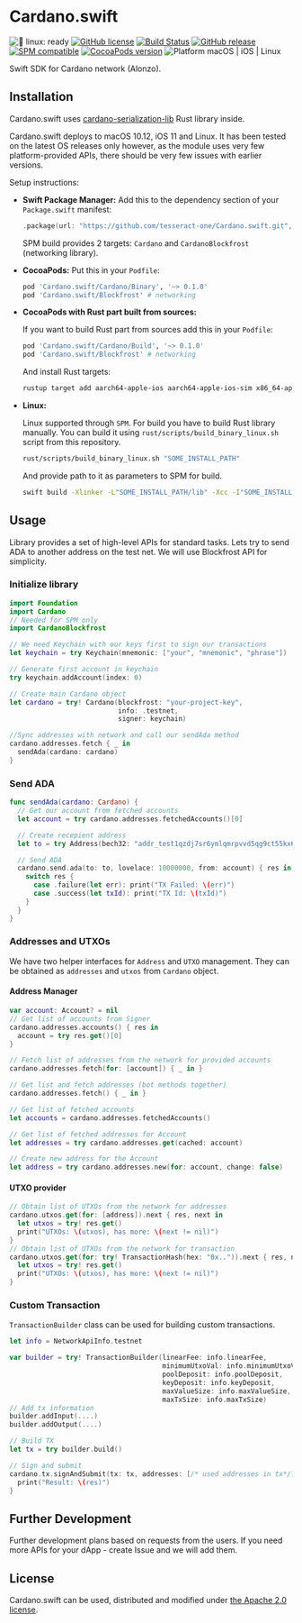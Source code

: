 # Cardano.swift

![🐧 linux: ready](https://img.shields.io/badge/%F0%9F%90%A7%20linux-ready-red.svg)
[![GitHub license](https://img.shields.io/badge/license-Apache%202.0-lightgrey.svg)](LICENSE)
[![Build Status](https://github.com/tesseract-one/Cardano.swift/workflows/Build%20&%20Tests/badge.svg?branch=main)](https://github.com/tesseract-one/Cardano.swift/actions/workflows/build.yml?query=branch%3Amain)
[![GitHub release](https://img.shields.io/github/release/tesseract-one/Cardano.swift.svg)](https://github.com/tesseract-one/Cardano.swift/releases)
[![SPM compatible](https://img.shields.io/badge/SwiftPM-Compatible-brightgreen.svg)](https://swift.org/package-manager/)
[![CocoaPods version](https://img.shields.io/cocoapods/v/Cardano.swift.svg)](https://cocoapods.org/pods/Cardano.swift)
![Platform macOS | iOS | Linux](https://img.shields.io/badge/platform-Linux%20%7C%20macOS%20%7C%20iOS-orange.svg)

Swift SDK for Cardano network (Alonzo).

## Installation

Cardano.swift uses [cardano-serialization-lib](https://github.com/Emurgo/cardano-serialization-lib) Rust library inside.

Cardano.swift deploys to macOS 10.12, iOS 11 and Linux. It has been tested on the latest OS releases only however, as the module uses very few platform-provided APIs, there should be very few issues with earlier versions.

Setup instructions:

- **Swift Package Manager:**
  Add this to the dependency section of your `Package.swift` manifest:

    ```Swift
    .package(url: "https://github.com/tesseract-one/Cardano.swift.git", from: "0.1.0")
    ```
  SPM build provides 2 targets: `Cardano` and `CardanoBlockfrost` (networking library).

- **CocoaPods:** Put this in your `Podfile`:

    ```Ruby
    pod 'Cardano.swift/Cardano/Binary', '~> 0.1.0'
    pod 'Cardano.swift/Blockfrost' # networking
    ```
    
- **CocoaPods with Rust part built from sources:**
  
  If you want to build Rust part from sources add this in your `Podfile`:
    ```Ruby
    pod 'Cardano.swift/Cardano/Build', '~> 0.1.0'
    pod 'Cardano.swift/Blockfrost' # networking
    ```
  And install Rust targets:
    ```sh
    rustup target add aarch64-apple-ios aarch64-apple-ios-sim x86_64-apple-ios aarch64-apple-darwin x86_64-apple-darwin
    ```

- **Linux:**
  
  Linux supported through `SPM`. For build you have to build Rust library manually. You can build it using `rust/scripts/build_binary_linux.sh` script from this repository.
  ```sh
  rust/scripts/build_binary_linux.sh "SOME_INSTALL_PATH"
  ```
  And provide path to it as parameters to SPM for build.
  ```sh
  swift build -Xlinker -L"SOME_INSTALL_PATH/lib" -Xcc -I"SOME_INSTALL_PATH/include"
  ```

## Usage

Library provides a set of high-level APIs for standard tasks.
Lets try to send ADA to another address on the test net.
We will use Blockfrost API for simplicity.

### Initialize library
```swift
import Foundation
import Cardano
// Needed for SPM only
import CardanoBlockfrost

// We need Keychain with our keys first to sign our transactions
let keychain = try Keychain(mnemonic: ["your", "mnemonic", "phrase"])

// Generate first account in keychain
try keychain.addAccount(index: 0)

// Create main Cardano object
let cardano = try! Cardano(blockfrost: "your-project-key",
                           info: .testnet,
                           signer: keychain)

//Sync addresses with network and call our sendAda method
cardano.addresses.fetch { _ in
  sendAda(cardano: cardano)
}
```

### Send ADA
```swift
func sendAda(cardano: Cardano) {
  // Get our account from fetched accounts
  let account = try cardano.addresses.fetchedAccounts()[0]

  // Create recepient address
  let to = try Address(bech32: "addr_test1qzdj7sr6ymlqmrpvvd5qg9ct55kx6kcev67u33uc9grgm3dc4rwdulp233ujjmc09g446unlhtt0ekdqds2t2qccxxmspd22lj")

  // Send ADA
  cardano.send.ada(to: to, lovelace: 10000000, from: account) { res in
    switch res {
      case .failure(let err): print("TX Failed: \(err)")
      case .success(let txId): print("TX Id: \(txId)")
    }
  }
}
```

### Addresses and UTXOs
We have two helper interfaces for `Address` and `UTXO` management. They can be obtained as `addresses` and `utxos` from `Cardano` object.

#### Address Manager
```swift
var account: Account? = nil
// Get list of accounts from Signer
cardano.addresses.accounts() { res in
  account = try res.get()[0]
}

// Fetch list of addresses from the network for provided accounts
cardano.addresses.fetch(for: [account]) { _ in }

// Get list and fetch addresses (bot methods together)
cardano.addresses.fetch() { _ in }

// Get list of fetched accounts
let accounts = cardano.addresses.fetchedAccounts()

// Get list of fetched addresses for Account
let addresses = try cardano.addresses.get(cached: account)

// Create new address for the Account
let address = try cardano.addresses.new(for: account, change: false)
```

#### UTXO provider
```swift
// Obtain list of UTXOs from the network for addresses
cardano.utxos.get(for: [address]).next { res, next in
  let utxos = try! res.get()
  print("UTXOs: \(utxos), has more: \(next != nil)")
}
// Obtain list of UTXOs from the network for transaction
cardano.utxos.get(for: try! TransactionHash(hex: "0x..")).next { res, next in
  let utxos = try! res.get()
  print("UTXOs: \(utxos), has more: \(next != nil)")
}
```

### Custom Transaction
`TransactionBuilder` class can be used for building custom transactions.
```swift
let info = NetworkApiInfo.testnet

var builder = try! TransactionBuilder(linearFee: info.linearFee,
                                      minimumUtxoVal: info.minimumUtxoVal,
                                      poolDeposit: info.poolDeposit,
                                      keyDeposit: info.keyDeposit,
                                      maxValueSize: info.maxValueSize,
                                      maxTxSize: info.maxTxSize)
// Add tx information
builder.addInput(....)
builder.addOutput(....)

// Build TX
let tx = try builder.build()

// Sign and submit
cardano.tx.signAndSubmit(tx: tx, addresses: [/* used addresses in tx*/]) { res in
  print("Result: \(res)")
}
```

## Further Development

Further development plans based on requests from the users. If you need more APIs for your dApp - create Issue and we will add them.

## License

Cardano.swift can be used, distributed and modified under [the Apache 2.0 license](LICENSE).
